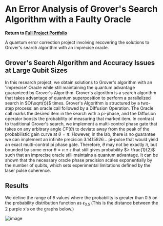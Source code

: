 # An Error Analysis of Grover's Search Algorithm with a Faulty Oracle

<b> Return to [Full Project Portfolio](https://github.com/jamessaslow/portfolio) </b>

A quantum error correction project involving recovering the solutions to Grover's search algorithm with an imprecise oracle.


<h2> Grover's Search Algorithm and Accuracy Issues at Large Qubit Sizes</h2>

In this research project, we obtain solutions to Grover's algorithm with an 'imprecise' Oracle while still maintaining the quantum advantage guaranteed by Grover's Algorithm. Grover's algorithm is a search algorithm that takes advantage of quantum superposition to perform a parallelized search in $O(\sqrt{t})$ times. Grover's Algorithm is structured by a two-step process: an oracle call followed by a Diffusion Operation. The Oracle call marks the desired item in the search with a pi-phase, and the Diffusion operator boosts the probability of measuring that marked item. In contrast to traditional Grover's search, we implement a multi-control phase gate that takes on any arbitrary angle $CP(\theta)$ to deviate away from the peak of the probabilistic gain curve at $\theta = \pi$. However, in the lab, there is no guarantee we can implement an infinite precision $3.1415926...$ pi-pulse that would yield an exact multi-control pi phase gate. Therefore, $\theta$ may not be exactly $\pi$, but bounded by some error $\theta = \pi \pm \epsilon$ that still gives probability $> \frac{1}{2}$ such that an imprecise oracle still maintains a quantum advantage. It can be shown that the necessary oracle phase precision scales exponentially by the number of qubits, which sets experimental limitations defined by the laser pulse coherence.



<h2> Results </h2>

We define the range of $\theta$ values where the probability is greater than $0.5$ on the probability distribution function as $\epsilon_{0.5}$ (This is the distance between the 2 purple x's on the graphs below.)

![image](https://github.com/jamessaslow/grovers-imprecise-oracle/assets/22723891/d72450cf-b17d-4157-a635-8e438383d370)

 
